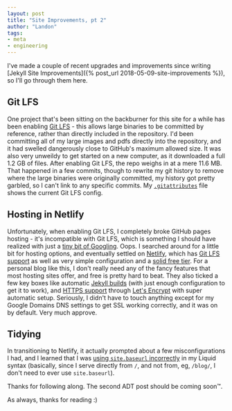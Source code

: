 ```yaml
---
layout: post
title: "Site Improvements, pt 2"
author: "Landon"
tags:
- meta
- engineering
---
```


I've made a couple of recent upgrades and improvements since writing [Jekyll Site Improvements]({% post_url 2018-05-09-site-improvements %}), so I'll go through them here.

## Git LFS
One project that's been sitting on the backburner for this site for a while has been enabling [Git LFS](https://git-lfs.github.com/) - this allows large binaries to be committed by reference, rather than directly included in the repository. I'd been committing all of my large images and pdfs directly into the repository, and it had swelled dangerously close to GitHub's maximum allowed size. It was also very unweildy to get started on a new computer, as it downloaded a full 1.2 GB of files. After enabling Git LFS, the repo weighs in at a mere 11.6 MB. That happened in a few commits, though to rewrite my git history to remove where the large binaries were originally committed, my history got pretty garbled, so I can't link to any specific commits. My [`.gitattributes`](https://github.com/lycarter/blog/blob/master/.gitattributes) file shows the current Git LFS config.

## Hosting in Netlify
Unfortunately, when enabling Git LFS, I completely broke GitHub pages hosting - it's incompatible with Git LFS, which is something I should have realized with just a [tiny bit of Googling](https://github.com/git-lfs/git-lfs/issues/1342). Oops. I searched around for a little bit for hosting options, and eventually settled on [Netlify](https://www.netlify.com/), which has [Git LFS support](https://www.netlify.com/docs/large-media/) as well as very simple configuration and a [solid free tier](https://www.netlify.com/pricing/). For a personal blog like this, I don't really need any of the fancy features that most hosting sites offer, and free is pretty hard to beat. They also ticked a few key boxes like automatic [Jekyll builds](https://www.netlify.com/blog/2015/10/28/a-step-by-step-guide-jekyll-3.0-on-netlify/) (with just enough configuration to get it to work), and [HTTPS support](https://www.netlify.com/docs/ssl/) through [Let's Encrypt](https://letsencrypt.org/) with super automatic setup. Seriously, I didn't have to touch anything except for my Google Domains DNS settings to get SSL working correctly, and it was on by default. Very much approve.

## Tidying
In transitioning to Netlify, it actually prompted about a few misconfigurations I had, and I learned that I was [using `site.baseurl` incorrectly](https://byparker.com/blog/2014/clearing-up-confusion-around-baseurl/) in my Liquid syntax (basically, since I serve directly from `/`, and not from, eg, `/blog/`, I don't need to ever use `site.baseurl`).

Thanks for following along. The second ADT post should be coming soon™.

As always, thanks for reading :)